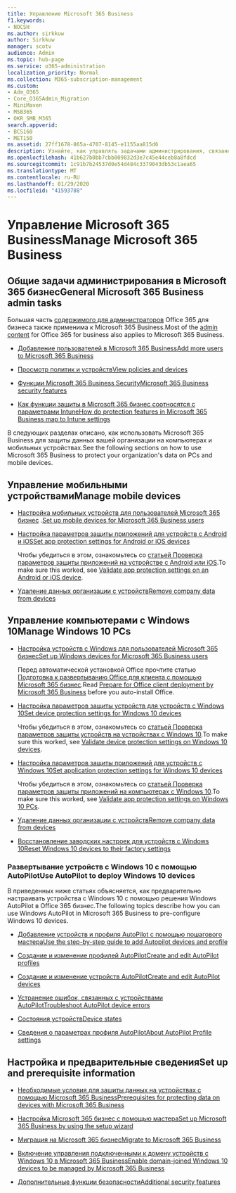 ```yaml
---
title: Управление Microsoft 365 Business
f1.keywords:
- NOCSH
ms.author: sirkkuw
author: Sirkkuw
manager: scotv
audience: Admin
ms.topic: hub-page
ms.service: o365-administration
localization_priority: Normal
ms.collection: M365-subscription-management
ms.custom:
- Adm_O365
- Core_O365Admin_Migration
- MiniMaven
- MSB365
- OKR_SMB_M365
search.appverid:
- BCS160
- MET150
ms.assetid: 27ff1678-865a-4707-8145-e1155aa815d6
description: Узнайте, как управлять задачами администрирования, связанными с Microsoft 365 Business, мобильными устройствами, компьютерами с Windows 10 и многими подобными задачами.
ms.openlocfilehash: 41b627b0bb7cbb009832d3e7c45e44ceb8a8fdcd
ms.sourcegitcommit: 1c91b7b24537d0e54d484c3379043db53c1aea65
ms.translationtype: MT
ms.contentlocale: ru-RU
ms.lasthandoff: 01/29/2020
ms.locfileid: "41593788"
---
```

# <a name="manage-microsoft-365-business"></a><span data-ttu-id="46ea2-103">Управление Microsoft 365 Business</span><span class="sxs-lookup"><span data-stu-id="46ea2-103">Manage Microsoft 365 Business</span></span>

## <a name="general-microsoft-365-business-admin-tasks"></a><span data-ttu-id="46ea2-104">Общие задачи администрирования в Microsoft 365 бизнес</span><span class="sxs-lookup"><span data-stu-id="46ea2-104">General Microsoft 365 Business admin tasks</span></span>

<span data-ttu-id="46ea2-105">Большая часть [содержимого для администраторов](https://docs.microsoft.com/office365/admin/admin-home) Office 365 для бизнеса также применима к Microsoft 365 Business.</span><span class="sxs-lookup"><span data-stu-id="46ea2-105">Most of the [admin content](https://docs.microsoft.com/office365/admin/admin-home) for Office 365 for business also applies to Microsoft 365 Business.</span></span>

- [<span data-ttu-id="46ea2-106">Добавление пользователей в Microsoft 365 Business</span><span class="sxs-lookup"><span data-stu-id="46ea2-106">Add more users to Microsoft 365 Business</span></span>](add-users-m365b.md)
    
- [<span data-ttu-id="46ea2-107">Просмотр политик и устройств</span><span class="sxs-lookup"><span data-stu-id="46ea2-107">View policies and devices</span></span>](view-policies-and-devices.md)
    
- [<span data-ttu-id="46ea2-108">Функции Microsoft 365 Business Security</span><span class="sxs-lookup"><span data-stu-id="46ea2-108">Microsoft 365 Business security features</span></span>](security-features.md)
    
- [<span data-ttu-id="46ea2-109">Как функции защиты в Microsoft 365 бизнес соотносятся с параметрами Intune</span><span class="sxs-lookup"><span data-stu-id="46ea2-109">How do protection features in Microsoft 365 Business map to Intune settings</span></span>](map-protection-features-to-intune-settings.md)
    
<span data-ttu-id="46ea2-110">В следующих разделах описано, как использовать Microsoft 365 Business для защиты данных вашей организации на компьютерах и мобильных устройствах.</span><span class="sxs-lookup"><span data-stu-id="46ea2-110">See the following sections on how to use Microsoft 365 Business to protect your organization's data on PCs and mobile devices.</span></span>
  
## <a name="manage-mobile-devices"></a><span data-ttu-id="46ea2-111">Управление мобильными устройствами</span><span class="sxs-lookup"><span data-stu-id="46ea2-111">Manage mobile devices</span></span>

- <span data-ttu-id="46ea2-112">[Настройка мобильных устройств для пользователей Microsoft 365 бизнес](set-up-mobile-devices.md) .</span><span class="sxs-lookup"><span data-stu-id="46ea2-112">[Set up mobile devices for Microsoft 365 Business users](set-up-mobile-devices.md)</span></span>
    
- [<span data-ttu-id="46ea2-113">Настройка параметров защиты приложений для устройств с Android и iOS</span><span class="sxs-lookup"><span data-stu-id="46ea2-113">Set app protection settings for Android or iOS devices</span></span>](app-protection-settings-for-android-and-ios.md)
    
    <span data-ttu-id="46ea2-114">Чтобы убедиться в этом, ознакомьтесь со [статьей Проверка параметров защиты приложений на устройстве с Android или iOS](validate-settings-on-android-or-ios.md).</span><span class="sxs-lookup"><span data-stu-id="46ea2-114">To make sure this worked, see [Validate app protection settings on an Android or iOS device](validate-settings-on-android-or-ios.md).</span></span> 
    
- [<span data-ttu-id="46ea2-115">Удаление данных организации с устройств</span><span class="sxs-lookup"><span data-stu-id="46ea2-115">Remove company data from devices</span></span>](remove-company-data.md)
    
## <a name="manage-windows-10-pcs"></a><span data-ttu-id="46ea2-116">Управление компьютерами с Windows 10</span><span class="sxs-lookup"><span data-stu-id="46ea2-116">Manage Windows 10 PCs</span></span>

- [<span data-ttu-id="46ea2-117">Настройка устройств с Windows для пользователей Microsoft 365 бизнес</span><span class="sxs-lookup"><span data-stu-id="46ea2-117">Set up Windows devices for Microsoft 365 Business users</span></span>](set-up-windows-devices.md)

    <span data-ttu-id="46ea2-118">Перед автоматической установкой Office прочтите статью [Подготовка к развертыванию Office для клиента с помощью Microsoft 365 бизнес](prepare-for-office-client-deployment.md).</span><span class="sxs-lookup"><span data-stu-id="46ea2-118">Read [Prepare for Office client deployment by Microsoft 365 Business](prepare-for-office-client-deployment.md) before you auto-install Office.</span></span> 
    
- [<span data-ttu-id="46ea2-119">Настройка параметров защиты устройств для устройств с Windows 10</span><span class="sxs-lookup"><span data-stu-id="46ea2-119">Set device protection settings for Windows 10 devices</span></span>](protection-settings-for-windows-10-pcs.md)
    
    <span data-ttu-id="46ea2-120">Чтобы убедиться в этом, ознакомьтесь со [статьей Проверка параметров защиты устройств на устройствах с Windows 10](validate-settings-on-windows-10-pcs.md).</span><span class="sxs-lookup"><span data-stu-id="46ea2-120">To make sure this worked, see [Validate device protection settings on Windows 10 devices](validate-settings-on-windows-10-pcs.md).</span></span> 
    
- [<span data-ttu-id="46ea2-121">Настройка параметров защиты приложений для устройств с Windows 10</span><span class="sxs-lookup"><span data-stu-id="46ea2-121">Set application protection settings for Windows 10 devices</span></span>](protection-settings-for-windows-10-devices.md)
    
    <span data-ttu-id="46ea2-122">Чтобы убедиться в этом, ознакомьтесь со [статьей Проверка параметров защиты приложений на компьютерах с Windows 10](validate-protection-settings-on-windows-10-pcs.md).</span><span class="sxs-lookup"><span data-stu-id="46ea2-122">To make sure this worked, see [Validate app protection settings on Windows 10 PCs](validate-protection-settings-on-windows-10-pcs.md).</span></span> 
    
- [<span data-ttu-id="46ea2-123">Удаление данных организации с устройств</span><span class="sxs-lookup"><span data-stu-id="46ea2-123">Remove company data from devices</span></span>](remove-company-data.md)
    
- [<span data-ttu-id="46ea2-124">Восстановление заводских настроек для устройств с Windows 10</span><span class="sxs-lookup"><span data-stu-id="46ea2-124">Reset Windows 10 devices to their factory settings</span></span>](reset-devices-to-factory-settings.md)
    
### <a name="use-autopilot-to-deploy-windows-10-devices"></a><span data-ttu-id="46ea2-125">Развертывание устройств с Windows 10 с помощью AutoPilot</span><span class="sxs-lookup"><span data-stu-id="46ea2-125">Use AutoPilot to deploy Windows 10 devices</span></span>

<span data-ttu-id="46ea2-126">В приведенных ниже статьях объясняется, как предварительно настраивать устройства с Windows 10 с помощью решения Windows AutoPilot в Office 365 бизнес.</span><span class="sxs-lookup"><span data-stu-id="46ea2-126">The following topics describe how you can use Windows AutoPilot in Microsoft 365 Business to pre-configure Windows 10 devices.</span></span>
  
- [<span data-ttu-id="46ea2-127">Добавление устройств и профиля AutoPilot с помощью пошагового мастера</span><span class="sxs-lookup"><span data-stu-id="46ea2-127">Use the step-by-step guide to add Autopilot devices and profile</span></span>](add-autopilot-devices-and-profile.md)
    
- [<span data-ttu-id="46ea2-128">Создание и изменение профилей AutoPilot</span><span class="sxs-lookup"><span data-stu-id="46ea2-128">Create and edit AutoPilot profiles</span></span>](create-and-edit-autopilot-profiles.md)
    
- [<span data-ttu-id="46ea2-129">Создание и изменение устройств AutoPilot</span><span class="sxs-lookup"><span data-stu-id="46ea2-129">Create and edit AutoPilot devices</span></span>](create-and-edit-autopilot-devices.md)
    
- [<span data-ttu-id="46ea2-130">Устранение ошибок, связанных с устройствами AutoPilot</span><span class="sxs-lookup"><span data-stu-id="46ea2-130">Troubleshoot AutoPilot device errors</span></span>](troubleshoot-autopilot-errors.md)
    
- [<span data-ttu-id="46ea2-131">Состояния устройств</span><span class="sxs-lookup"><span data-stu-id="46ea2-131">Device states</span></span>](device-states.md)
    
- [<span data-ttu-id="46ea2-132">Сведения о параметрах профиля AutoPilot</span><span class="sxs-lookup"><span data-stu-id="46ea2-132">About AutoPilot Profile settings</span></span>](autopilot-profile-settings.md)
    
## <a name="set-up-and-prerequisite-information"></a><span data-ttu-id="46ea2-133">Настройка и предварительные сведения</span><span class="sxs-lookup"><span data-stu-id="46ea2-133">Set up and prerequisite information</span></span>

- [<span data-ttu-id="46ea2-134">Необходимые условия для защиты данных на устройствах с помощью Microsoft 365 Business</span><span class="sxs-lookup"><span data-stu-id="46ea2-134">Prerequisites for protecting data on devices with Microsoft 365 Business</span></span>](pre-requisites-for-data-protection.md)
    
- [<span data-ttu-id="46ea2-135">Настройка Microsoft 365 бизнес с помощью мастера</span><span class="sxs-lookup"><span data-stu-id="46ea2-135">Set up Microsoft 365 Business by using the setup wizard</span></span>](set-up.md)
    
- [<span data-ttu-id="46ea2-136">Миграция на Microsoft 365 бизнес</span><span class="sxs-lookup"><span data-stu-id="46ea2-136">Migrate to Microsoft 365 Business</span></span>](migrate-to-microsoft-365-business.md)
    
- [<span data-ttu-id="46ea2-137">Включение управления подключенными к домену устройств с Windows 10 в Microsoft 365 Business</span><span class="sxs-lookup"><span data-stu-id="46ea2-137">Enable domain-joined Windows 10 devices to be managed by Microsoft 365 Business</span></span>](manage-windows-devices.md)
    
- [<span data-ttu-id="46ea2-138">Дополнительные функции безопасности</span><span class="sxs-lookup"><span data-stu-id="46ea2-138">Additional security features</span></span>](security-features.md#additional-security-features)
